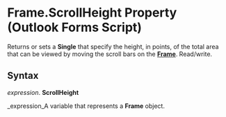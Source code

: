 
# Frame.ScrollHeight Property (Outlook Forms Script)

Returns or sets a  **Single** that specify the height, in points, of the total area that can be viewed by moving the scroll bars on the **[Frame](5fb494d3-8e00-852a-c361-0e99358b1ce8.md)**. Read/write.


## Syntax

 _expression_. **ScrollHeight**

 _expression_A variable that represents a  **Frame** object.

